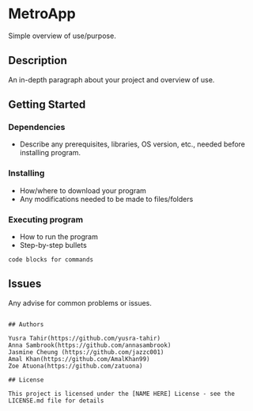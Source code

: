 # MetroApp

Simple overview of use/purpose.

## Description

An in-depth paragraph about your project and overview of use.

## Getting Started

### Dependencies

* Describe any prerequisites, libraries, OS version, etc., needed before installing program.

### Installing

* How/where to download your program
* Any modifications needed to be made to files/folders

### Executing program

* How to run the program
* Step-by-step bullets
```
code blocks for commands
```

## Issues

Any advise for common problems or issues.
```

## Authors

Yusra Tahir(https://github.com/yusra-tahir)
Anna Sambrook(https://github.com/annasambrook)
Jasmine Cheung (https://github.com/jazzc001)
Amal Khan(https://github.com/AmalKhan99)
Zoe Atuona(https://github.com/zatuona)

## License

This project is licensed under the [NAME HERE] License - see the LICENSE.md file for details
